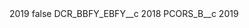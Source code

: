 <?xml version="1.0" encoding="UTF-8"?>
<CustomMetadata xmlns="http://soap.sforce.com/2006/04/metadata" xmlns:xsi="http://www.w3.org/2001/XMLSchema-instance" xmlns:xsd="http://www.w3.org/2001/XMLSchema">
    <label>2019</label>
    <protected>false</protected>
    <values>
        <field>DCR_BBFY_EBFY__c</field>
        <value xsi:type="xsd:string">2018</value>
    </values>
    <values>
        <field>PCORS_B__c</field>
        <value xsi:type="xsd:string">2019</value>
    </values>
</CustomMetadata>
